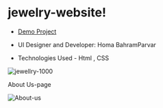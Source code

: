 # jewelry-website!

- [Demo Project](https://humayb.github.io/jewelry-website/)

- UI Designer and Developer: Homa BahramParvar
- Technologies Used - Html , CSS


![jewellry-1000](https://user-images.githubusercontent.com/82465022/210129635-1fa052a1-bcea-4714-b602-b7334bc0fd96.jpg)

About Us-page

![About-us](https://user-images.githubusercontent.com/82465022/210129654-42074d12-87cb-4b46-b52d-87c8a2fc1840.jpg)

